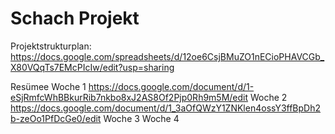 # Schach Projekt
Projektstrukturplan: https://docs.google.com/spreadsheets/d/12oe6CsjBMuZO1nECioPHAVCGb_X80VQqTs7EMcPIcIw/edit?usp=sharing


Resümee
Woche 1  https://docs.google.com/document/d/1-eSjRmfcWhBBkurRib7nkbo8xJ2AS8Of2Pjp0Rh9m5M/edit
Woche 2  https://docs.google.com/document/d/1_3aOfQWzY1ZNKlen4ossY3ffBpDh2b-zeOo1PfDcGe0/edit
Woche 3
Woche 4
